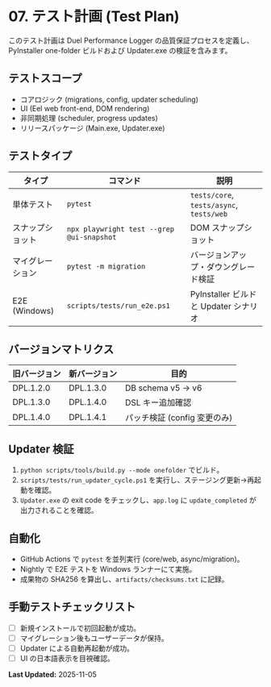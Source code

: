 # 07. テスト計画 (Test Plan)

このテスト計画は Duel Performance Logger の品質保証プロセスを定義し、PyInstaller one-folder ビルドおよび Updater.exe の検証を含みます。

## テストスコープ

- コアロジック (migrations, config, updater scheduling)
- UI (Eel web front-end, DOM rendering)
- 非同期処理 (scheduler, progress updates)
- リリースパッケージ (Main.exe, Updater.exe)

## テストタイプ

| タイプ | コマンド | 説明 |
|--------|----------|------|
| 単体テスト | `pytest` | `tests/core`, `tests/async`, `tests/web` |
| スナップショット | `npx playwright test --grep @ui-snapshot` | DOM スナップショット |
| マイグレーション | `pytest -m migration` | バージョンアップ・ダウングレード検証 |
| E2E (Windows) | `scripts/tests/run_e2e.ps1` | PyInstaller ビルドと Updater シナリオ |

## バージョンマトリクス

| 旧バージョン | 新バージョン | 目的 |
|---------------|--------------|------|
| DPL.1.2.0 | DPL.1.3.0 | DB schema v5 → v6 |
| DPL.1.3.0 | DPL.1.4.0 | DSL キー追加確認 |
| DPL.1.4.0 | DPL.1.4.1 | パッチ検証 (config 変更のみ) |

## Updater 検証

1. `python scripts/tools/build.py --mode onefolder` でビルド。
2. `scripts/tests/run_updater_cycle.ps1` を実行し、ステージング更新→再起動を確認。
3. `Updater.exe` の exit code をチェックし、`app.log` に `update_completed` が出力されることを確認。

## 自動化

- GitHub Actions で `pytest` を並列実行 (core/web, async/migration)。
- Nightly で E2E テストを Windows ランナーにて実施。
- 成果物の SHA256 を算出し、`artifacts/checksums.txt` に記録。

## 手動テストチェックリスト

- [ ] 新規インストールで初回起動が成功。
- [ ] マイグレーション後もユーザーデータが保持。
- [ ] Updater による自動再起動が成功。
- [ ] UI の日本語表示を目視確認。

**Last Updated:** 2025-11-05
